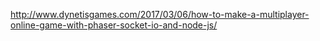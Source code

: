 http://www.dynetisgames.com/2017/03/06/how-to-make-a-multiplayer-online-game-with-phaser-socket-io-and-node-js/
